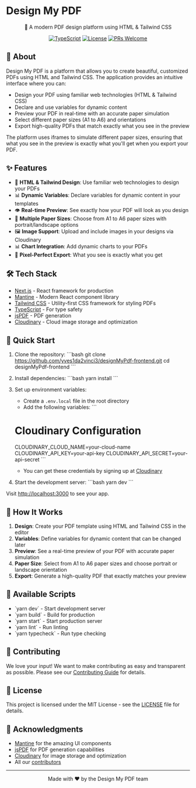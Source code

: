 # Design My PDF

<div align="center">

🎨 A modern PDF design platform using HTML & Tailwind CSS

[![TypeScript](https://img.shields.io/badge/TypeScript-99%25-blue.svg)](https://www.typescriptlang.org/)
[![License](https://img.shields.io/badge/license-MIT-blue.svg)](LICENSE)
[![PRs Welcome](https://img.shields.io/badge/PRs-welcome-brightgreen.svg)](CONTRIBUTING.md)

</div>

## 📄 About

Design My PDF is a platform that allows you to create beautiful, customized PDFs using HTML and Tailwind CSS. The application provides an intuitive interface where you can:

- Design your PDF using familiar web technologies (HTML & Tailwind CSS)
- Declare and use variables for dynamic content
- Preview your PDF in real-time with an accurate paper simulation
- Select different paper sizes (A1 to A6) and orientations
- Export high-quality PDFs that match exactly what you see in the preview

The platform uses iframes to simulate different paper sizes, ensuring that what you see in the preview is exactly what you'll get when you export your PDF.

## ✨ Features

- 🎨 **HTML & Tailwind Design**: Use familiar web technologies to design your PDFs
- 📊 **Dynamic Variables**: Declare variables for dynamic content in your templates
- 👁️ **Real-time Preview**: See exactly how your PDF will look as you design
- 📏 **Multiple Paper Sizes**: Choose from A1 to A6 paper sizes with portrait/landscape options
- 🖼️ **Image Support**: Upload and include images in your designs via Cloudinary
- 📊 **Chart Integration**: Add dynamic charts to your PDFs
- 🎯 **Pixel-Perfect Export**: What you see is exactly what you get

## 🛠 Tech Stack

- [Next.js](https://nextjs.org/) - React framework for production
- [Mantine](https://mantine.dev/) - Modern React component library
- [Tailwind CSS](https://tailwindcss.com/) - Utility-first CSS framework for styling PDFs
- [TypeScript](https://www.typescriptlang.org/) - For type safety
- [jsPDF](https://github.com/parallax/jsPDF) - PDF generation
- [Cloudinary](https://cloudinary.com/) - Cloud image storage and optimization

## 🚀 Quick Start

1. Clone the repository:
\`\`\`bash
git clone https://github.com/yves1da2vinci3/designMyPdf-frontend.git
cd designMyPdf-frontend
\`\`\`

2. Install dependencies:
\`\`\`bash
yarn install
\`\`\`

3. Set up environment variables:
   - Create a `.env.local` file in the root directory
   - Add the following variables:
   \`\`\`
   # Cloudinary Configuration
   CLOUDINARY_CLOUD_NAME=your-cloud-name
   CLOUDINARY_API_KEY=your-api-key
   CLOUDINARY_API_SECRET=your-api-secret
   \`\`\`
   - You can get these credentials by signing up at [Cloudinary](https://cloudinary.com/)

4. Start the development server:
\`\`\`bash
yarn dev
\`\`\`

Visit [http://localhost:3000](http://localhost:3000) to see your app.

## 📝 How It Works

1. **Design**: Create your PDF template using HTML and Tailwind CSS in the editor
2. **Variables**: Define variables for dynamic content that can be changed later
3. **Preview**: See a real-time preview of your PDF with accurate paper simulation
4. **Paper Size**: Select from A1 to A6 paper sizes and choose portrait or landscape orientation
5. **Export**: Generate a high-quality PDF that exactly matches your preview

## 🧪 Available Scripts

- \`yarn dev\` - Start development server
- \`yarn build\` - Build for production
- \`yarn start\` - Start production server
- \`yarn lint\` - Run linting
- \`yarn typecheck\` - Run type checking

## 🤝 Contributing

We love your input! We want to make contributing as easy and transparent as possible. Please see our [Contributing Guide](CONTRIBUTING.md) for details.

## 📝 License

This project is licensed under the MIT License - see the [LICENSE](LICENSE) file for details.

## 🙏 Acknowledgments

- [Mantine](https://mantine.dev/) for the amazing UI components
- [jsPDF](https://github.com/parallax/jsPDF) for PDF generation capabilities
- [Cloudinary](https://cloudinary.com/) for image storage and optimization
- All our [contributors](https://github.com/yourusername/designMyPdf-frontend/graphs/contributors)

---

<div align="center">
Made with ❤️ by the Design My PDF team
</div>
